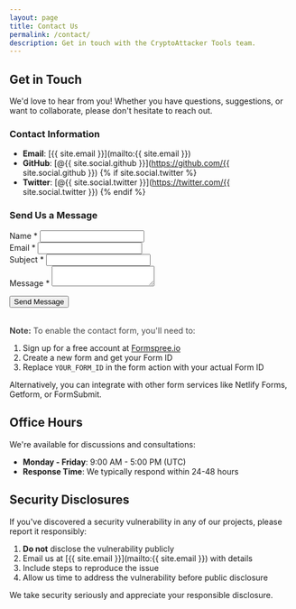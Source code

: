 ```yaml
---
layout: page
title: Contact Us
permalink: /contact/
description: Get in touch with the CryptoAttacker Tools team.
---
```


## Get in Touch

We'd love to hear from you! Whether you have questions, suggestions, or want to collaborate, please don't hesitate to reach out.

### Contact Information

- **Email**: [{{ site.email }}](mailto:{{ site.email }})
- **GitHub**: [@{{ site.social.github }}](https://github.com/{{ site.social.github }})
{% if site.social.twitter %}
- **Twitter**: [@{{ site.social.twitter }}](https://twitter.com/{{ site.social.twitter }})
{% endif %}

### Send Us a Message

<form class="contact-form" action="https://formspree.io/f/YOUR_FORM_ID" method="POST">
  <div class="form-group">
    <label for="name">Name *</label>
    <input type="text" id="name" name="name" required aria-required="true">
  </div>

  <div class="form-group">
    <label for="email">Email *</label>
    <input type="email" id="email" name="email" required aria-required="true">
  </div>

  <div class="form-group">
    <label for="subject">Subject *</label>
    <input type="text" id="subject" name="subject" required aria-required="true">
  </div>

  <div class="form-group">
    <label for="message">Message *</label>
    <textarea id="message" name="message" required aria-required="true"></textarea>
  </div>

  <button type="submit">Send Message</button>
</form>

<p style="margin-top: 2rem; font-size: 0.9rem; opacity: 0.8;">
  <strong>Note:</strong> To enable the contact form, you'll need to:
  <ol>
    <li>Sign up for a free account at <a href="https://formspree.io">Formspree.io</a></li>
    <li>Create a new form and get your Form ID</li>
    <li>Replace <code>YOUR_FORM_ID</code> in the form action with your actual Form ID</li>
  </ol>
  Alternatively, you can integrate with other form services like Netlify Forms, Getform, or FormSubmit.
</p>

## Office Hours

We're available for discussions and consultations:

- **Monday - Friday**: 9:00 AM - 5:00 PM (UTC)
- **Response Time**: We typically respond within 24-48 hours

## Security Disclosures

If you've discovered a security vulnerability in any of our projects, please report it responsibly:

1. **Do not** disclose the vulnerability publicly
2. Email us at [{{ site.email }}](mailto:{{ site.email }}) with details
3. Include steps to reproduce the issue
4. Allow us time to address the vulnerability before public disclosure

We take security seriously and appreciate your responsible disclosure.
